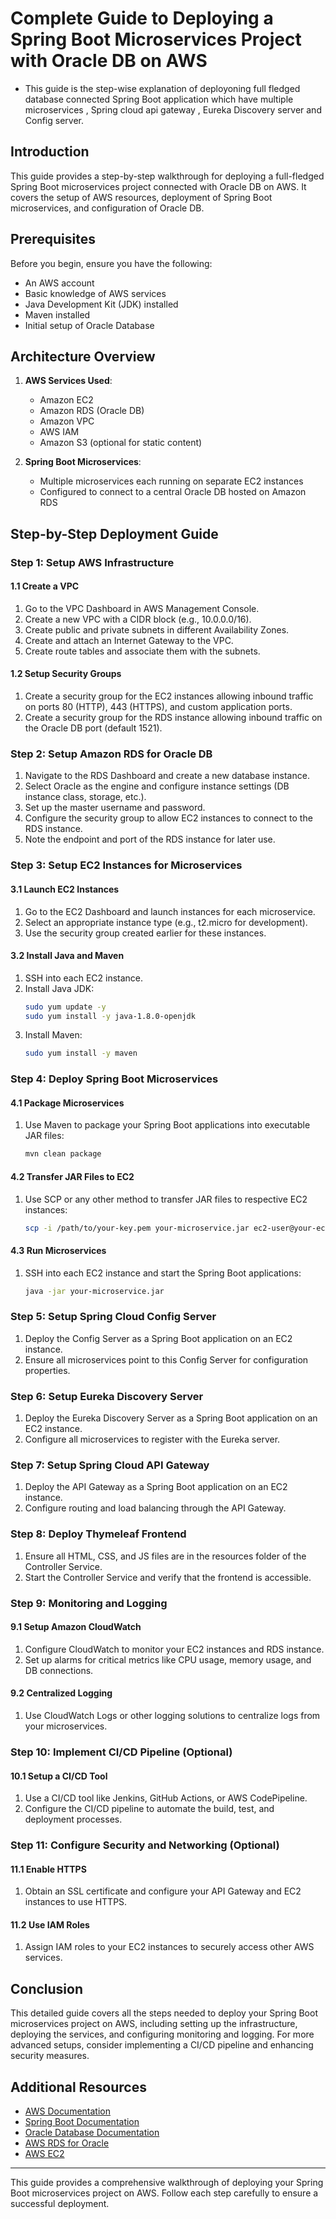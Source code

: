 # Complete Guide to Deploying a Spring Boot Microservices Project with Oracle DB on AWS

- This guide is the step-wise explanation of deployoning full fledged database connected  Spring Boot application which have multiple microservices , Spring cloud api gateway , Eureka Discovery server and Config server.

## Introduction

This guide provides a step-by-step walkthrough for deploying a full-fledged Spring Boot microservices project connected with Oracle DB on AWS. It covers the setup of AWS resources, deployment of Spring Boot microservices, and configuration of Oracle DB.

## Prerequisites

Before you begin, ensure you have the following:

- An AWS account
- Basic knowledge of AWS services
- Java Development Kit (JDK) installed
- Maven installed
- Initial setup of Oracle Database

## Architecture Overview

1. **AWS Services Used**:
   - Amazon EC2
   - Amazon RDS (Oracle DB)
   - Amazon VPC
   - AWS IAM
   - Amazon S3 (optional for static content)

2. **Spring Boot Microservices**:
   - Multiple microservices each running on separate EC2 instances
   - Configured to connect to a central Oracle DB hosted on Amazon RDS

## Step-by-Step Deployment Guide

### Step 1: Setup AWS Infrastructure

#### 1.1 Create a VPC

1. Go to the VPC Dashboard in AWS Management Console.
2. Create a new VPC with a CIDR block (e.g., 10.0.0.0/16).
3. Create public and private subnets in different Availability Zones.
4. Create and attach an Internet Gateway to the VPC.
5. Create route tables and associate them with the subnets.

#### 1.2 Setup Security Groups

1. Create a security group for the EC2 instances allowing inbound traffic on ports 80 (HTTP), 443 (HTTPS), and custom application ports.
2. Create a security group for the RDS instance allowing inbound traffic on the Oracle DB port (default 1521).

### Step 2: Setup Amazon RDS for Oracle DB

1. Navigate to the RDS Dashboard and create a new database instance.
2. Select Oracle as the engine and configure instance settings (DB instance class, storage, etc.).
3. Set up the master username and password.
4. Configure the security group to allow EC2 instances to connect to the RDS instance.
5. Note the endpoint and port of the RDS instance for later use.

### Step 3: Setup EC2 Instances for Microservices

#### 3.1 Launch EC2 Instances

1. Go to the EC2 Dashboard and launch instances for each microservice.
2. Select an appropriate instance type (e.g., t2.micro for development).
3. Use the security group created earlier for these instances.

#### 3.2 Install Java and Maven

1. SSH into each EC2 instance.
2. Install Java JDK:
   ```bash
   sudo yum update -y
   sudo yum install -y java-1.8.0-openjdk
   ```
3. Install Maven:  
   ```bash
   sudo yum install -y maven
   ```

### Step 4: Deploy Spring Boot Microservices
#### 4.1 Package Microservices  
1. Use Maven to package your Spring Boot applications into executable JAR files:
    ```bash
    mvn clean package
    ```
#### 4.2 Transfer JAR Files to EC2
1. Use SCP or any other method to transfer JAR files to respective EC2 instances:
    ```bash
    scp -i /path/to/your-key.pem your-microservice.jar ec2-user@your-ec2-ip:/home/ec2-user/
    ```

#### 4.3 Run Microservices
1. SSH into each EC2 instance and start the Spring Boot applications:
    ```bash
    java -jar your-microservice.jar
    ```
### Step 5: Setup Spring Cloud Config Server
1. Deploy the Config Server as a Spring Boot application on an EC2 instance.
2. Ensure all microservices point to this Config Server for configuration properties.

### Step 6: Setup Eureka Discovery Server
1. Deploy the Eureka Discovery Server as a Spring Boot application on an EC2 instance.
2. Configure all microservices to register with the Eureka server.

### Step 7: Setup Spring Cloud API Gateway
1. Deploy the API Gateway as a Spring Boot application on an EC2 instance.
2. Configure routing and load balancing through the API Gateway.

### Step 8: Deploy Thymeleaf Frontend
1. Ensure all HTML, CSS, and JS files are in the resources folder of the Controller Service.
2. Start the Controller Service and verify that the frontend is accessible.

### Step 9: Monitoring and Logging
#### 9.1 Setup Amazon CloudWatch
1. Configure CloudWatch to monitor your EC2 instances and RDS instance.
2. Set up alarms for critical metrics like CPU usage, memory usage, and DB connections.

#### 9.2 Centralized Logging
1. Use CloudWatch Logs or other logging solutions to centralize logs from your microservices.

### Step 10: Implement CI/CD Pipeline (Optional)
#### 10.1 Setup a CI/CD Tool
1. Use a CI/CD tool like Jenkins, GitHub Actions, or AWS CodePipeline.
2. Configure the CI/CD pipeline to automate the build, test, and deployment processes.

### Step 11: Configure Security and Networking (Optional)
#### 11.1 Enable HTTPS
1. Obtain an SSL certificate and configure your API Gateway and EC2 instances to use HTTPS.

#### 11.2 Use IAM Roles
1. Assign IAM roles to your EC2 instances to securely access other AWS services.


## Conclusion
This detailed guide covers all the steps needed to deploy your Spring Boot microservices project on AWS, including setting up the infrastructure, deploying the services, and configuring monitoring and logging. For more advanced setups, consider implementing a CI/CD pipeline and enhancing security measures.

## Additional Resources
- [AWS Documentation](https://docs.aws.amazon.com/)
- [Spring Boot Documentation](https://spring.io/projects/spring-boot)
- [Oracle Database Documentation](https://docs.oracle.com/en/database/)
- [AWS RDS for Oracle](https://aws.amazon.com/rds/oracle/)
- [AWS EC2](https://aws.amazon.com/ec2/)

----
This guide provides a comprehensive walkthrough of deploying your Spring Boot microservices project on AWS. Follow each step carefully to ensure a successful deployment.
